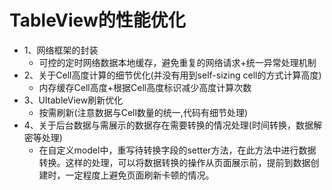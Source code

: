 # TableView的性能优化
- 1、网络框架的封装
    - 可控的定时网络数据本地缓存，避免重复的网络请求+统一异常处理机制
- 2、关于Cell高度计算的细节优化(并没有用到self-sizing cell的方式计算高度)
    - 内存缓存Cell高度+根据Cell高度标识减少高度计算次数
- 3、UItableView刷新优化
    - 按需刷新(注意数据与Cell数量的统一,代码有细节处理)
- 4、关于后台数据与需展示的数据存在需要转换的情况处理(时间转换，数据解密等处理)
    - 在自定义model中，重写待转换字段的setter方法，在此方法中进行数据转换。这样的处理，可以将数据转换的操作从页面展示前，提前到数据创建时，一定程度上避免页面刷新卡顿的情况。
